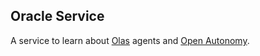 ## Oracle Service

A service to learn about [Olas](https://olas.network/) agents and [Open Autonomy](https://github.com/valory-xyz/open-autonomy).